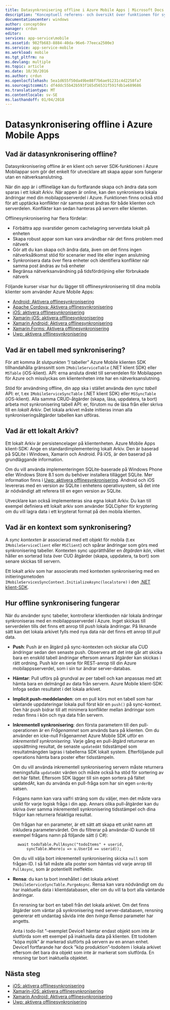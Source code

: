 ```yaml
---
title: Datasynkronisering offline i Azure Mobile Apps | Microsoft Docs
description: "Konceptuell referens- och översikt över funktionen för synkronisering av offlinedata för Azure Mobile Apps"
documentationcenter: windows
author: conceptdev
manager: crdun
editor: 
services: app-service\mobile
ms.assetid: 982fb683-8884-40da-96e6-77eeca2500e3
ms.service: app-service-mobile
ms.workload: mobile
ms.tgt_pltfrm: na
ms.devlang: multiple
ms.topic: article
ms.date: 10/30/2016
ms.author: crdun
ms.openlocfilehash: 5ea1d655f50da49be88f7b6ae91231c4d2258fa7
ms.sourcegitcommit: df4ddc55b42b593f165d56531f591fdb1e689686
ms.translationtype: MT
ms.contentlocale: sv-SE
ms.lasthandoff: 01/04/2018
---
```

# <a name="offline-data-sync-in-azure-mobile-apps"></a>Datasynkronisering offline i Azure Mobile Apps
## <a name="what-is-offline-data-sync"></a>Vad är datasynkronisering offline?
Datasynkronisering offline är en klient och server SDK-funktionen i Azure Mobilappar som gör det enkelt för utvecklare att skapa appar som fungerar utan en nätverksanslutning.

När din app är i offlineläge kan du fortfarande skapa och ändra data som sparas i ett lokalt Arkiv. När appen är online, kan den synkronisera lokala ändringar med din mobilappsserverdel i Azure. Funktionen finns också stöd för att upptäcka konflikter när samma post ändras för både klienten och serverdelen. Konflikter kan sedan hanteras på servern eller klienten.

Offlinesynkronisering har flera fördelar:

* Förbättra app svarstider genom cachelagring serverdata lokalt på enheten
* Skapa robust appar som kan vara användbar när det finns problem med nätverk
* Gör att du kan skapa och ändra data, även om det finns ingen nätverksåtkomst stöd för scenarier med lite eller ingen anslutning
* Synkronisera data över flera enheter och identifiera konflikter när samma post ändras av två enheter
* Begränsa nätverksanvändning på tidsfördröjning eller förbrukade nätverk

Följande kurser visar hur du lägger till offlinesynkronisering till dina mobila klienter som använder Azure Mobile Apps:

* [Android: Aktivera offlinesynkronisering]
* [Apache Cordova: Aktivera offlinesynkronisering](app-service-mobile-cordova-get-started-offline-data.md)
* [iOS: aktivera offlinesynkronisering]
* [Xamarin-iOS: aktivera offlinesynkronisering]
* [Xamarin Android: Aktivera offlinesynkronisering]
* [Xamarin.Forms: Aktivera offlinesynkronisering](app-service-mobile-xamarin-forms-get-started-offline-data.md)
* [Uwp: aktivera offlinesynkronisering]

## <a name="what-is-a-sync-table"></a>Vad är en tabell med synkronisering?
För att komma åt slutpunkten ”/ tabeller” Azure Mobile klienten SDK tillhandahålla gränssnitt som `IMobileServiceTable` (.NET klient SDK) eller `MSTable` (iOS-klient). API: erna ansluta direkt till serverdelen för Mobilappen för Azure och misslyckas om klientenheten inte har en nätverksanslutning.

Stöd för användning offline, din app ska i stället använda den *sync tabell* API: er, t.ex `IMobileServiceSyncTable` (.NET klient SDK) eller `MSSyncTable` (iOS-klient). Alla samma CRUD-åtgärder (skapa, läsa, uppdatera, ta bort) arbeta mot synkronisering tabell API: er, förutom nu de läsa från eller skriva till en *lokalt Arkiv*. Det lokala arkivet måste initieras innan alla synkroniseringsåtgärder tabellen kan utföras.

## <a name="what-is-a-local-store"></a>Vad är ett lokalt Arkiv?
Ett lokalt Arkiv är persistencelager på klientenheten. Azure Mobile Apps klient-SDK: Ange en standardimplementering lokalt Arkiv. Den är baserad på SQLite i Windows, Xamarin och Android. På iOS, är den baserad på grundläggande information.

Om du vill använda implementeringen SQLite-baserade på Windows Phone eller Windows Store 8.1 som du behöver installera tillägget SQLite. Mer information finns i [Uwp: aktivera offlinesynkronisering]. Android och iOS levereras med en version av SQLite i enhetens operativsystem, så det inte är nödvändigt att referera till en egen version av SQLite.

Utvecklare kan också implementeras sina egna lokalt Arkiv. Du kan till exempel definiera ett lokalt arkiv som använder SQLCipher för kryptering om du vill lagra data i ett krypterat format på den mobila klienten.

## <a name="what-is-a-sync-context"></a>Vad är en kontext som synkronisering?
A *sync kontexten* är associerad med ett objekt för mobila (t.ex `IMobileServiceClient` eller `MSClient`) och spårar ändringar som görs med synkronisering tabeller. Kontexten sync upprätthåller en *åtgärden kön*, vilket håller en sorterad lista över CUD åtgärder (skapa, uppdatera, ta bort) som senare skickas till servern.

Ett lokalt arkiv som har associerats med kontexten synkronisering med en initieringsmetoden `IMobileServicesSyncContext.InitializeAsync(localstore)` i den [.NET klient-SDK].

## <a name="how-sync-works"></a>Hur offline synkronisering fungerar
När du använder sync tabeller, kontrollerar klientkoden när lokala ändringar synkroniseras med en mobilappsserverdel i Azure. Inget skickas till serverdelen tills det finns ett anrop till *push* lokala ändringar. På liknande sätt kan det lokala arkivet fylls med nya data när det finns ett anrop till *pull* data.

* **Push**: Push är en åtgärd på sync-kontexten och skickar alla CUD ändringar sedan den senaste push. Observera att det inte går att skicka bara en enskild tabell ändringar eftersom annars åtgärder kan skickas i rätt ordning. Push kör en serie för REST-anrop till din Azure mobilappsserverdel, som i sin tur ändrar server-databas.
* **Hämtar**: Pull utförs på grundval av per tabell och kan anpassas med att hämta bara en delmängd av data från servern. Azure Mobile klient-SDK: Infoga sedan resultatet i det lokala arkivet.
* **Implicit push-meddelanden**: om en pull körs mot en tabell som har väntande uppdateringar lokala pull först kör en `push()` på sync-kontext. Den här push bidrar till att minimera konflikter mellan ändringar som redan finns i kön och nya data från servern.
* **Inkrementell synkronisering**: den första parametern till den pull-operationen är en *Frågenamnet* som används bara på klienten. Om du använder en icke-null Frågenamnet Azure Mobile SDK utför en *inkrementell synkronisering*. Varje gång en pull-åtgärd returnerar en uppsättning resultat, de senaste `updatedAt` tidsstämpel som resultatmängden lagras i tabellerna SDK lokalt system. Efterföljande pull operations hämta bara poster efter tidsstämpeln.

  Om du vill använda inkrementell synkronisering servern måste returnera meningsfulla `updatedAt` värden och måste också ha stöd för sortering av det här fältet. Eftersom SDK lägger till sin egen sortera på fältet updatedAt, kan du använda en pull-fråga som har sin egen `orderBy` satsen.

  Frågans namn kan vara valfri sträng som du väljer, men det måste vara unikt för varje logisk fråga i din app.
  Annars olika pull-åtgärder kan du skriva över samma inkrementell synkronisering tidsstämpel och dina frågor kan returnera felaktiga resultat.

  Om frågan har en parameter, är ett sätt att skapa ett unikt namn att inkludera parametervärdet.
  Om du filtrerar på användar-ID kunde till exempel frågans namn på följande sätt (i C#):

        await todoTable.PullAsync("todoItems" + userid,
            syncTable.Where(u => u.UserId == userid));

  Om du vill välja bort inkrementell synkronisering skicka `null` som frågan-ID. I så fall måste alla poster som hämtas vid varje anrop till `PullAsync`, som är potentiellt ineffektiv.
* **Rensa**: du kan ta bort innehållet i det lokala arkivet `IMobileServiceSyncTable.PurgeAsync`.
  Rensa kan vara nödvändigt om du har inaktuella data i klientdatabasen, eller om du vill ta bort alla väntande ändringar.

  En rensning tar bort en tabell från det lokala arkivet. Om det finns åtgärder som väntar på synkronisering med server-databasen, rensning genererar ett undantag såvida inte den *tvinga Rensa* parameter har angetts.

  Anta i todo-list ”-exemplet Device1 hämtar endast objekt som inte är slutförda som ett exempel på inaktuella data på klienten. Ett todoitem ”köpa mjölk” är markerad slutförts på servern av en annan enhet. Device1 fortfarande har dock ”köp produktion”-todoitem i lokala arkivet eftersom det bara dra objekt som inte är markerat som slutförda. En rensning tar bort inaktuella objektet.

## <a name="next-steps"></a>Nästa steg
* [iOS: aktivera offlinesynkronisering]
* [Xamarin-iOS: aktivera offlinesynkronisering]
* [Xamarin Android: Aktivera offlinesynkronisering]
* [Uwp: aktivera offlinesynkronisering]

<!-- Links -->
[.NET klient-SDK]: app-service-mobile-dotnet-how-to-use-client-library.md
[Android: Aktivera offlinesynkronisering]: app-service-mobile-android-get-started-offline-data.md
[iOS: aktivera offlinesynkronisering]: app-service-mobile-ios-get-started-offline-data.md
[Xamarin-iOS: aktivera offlinesynkronisering]: app-service-mobile-xamarin-ios-get-started-offline-data.md
[Xamarin Android: Aktivera offlinesynkronisering]: app-service-mobile-xamarin-android-get-started-offline-data.md
[Uwp: aktivera offlinesynkronisering]: app-service-mobile-windows-store-dotnet-get-started-offline-data.md
